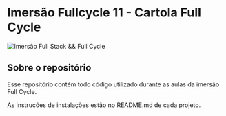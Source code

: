 # Imersão Fullcycle 11 - Cartola Full Cycle

![Imersão Full Stack && Full Cycle](https://events-fullcycle.s3.amazonaws.com/events-fullcycle/static/site/img/grupo_4417.png)

## Sobre o repositório

Esse repositório contém todo código utilizado durante as aulas da imersão Full Cycle.

As instruções de instalações estão no README.md de cada projeto.
